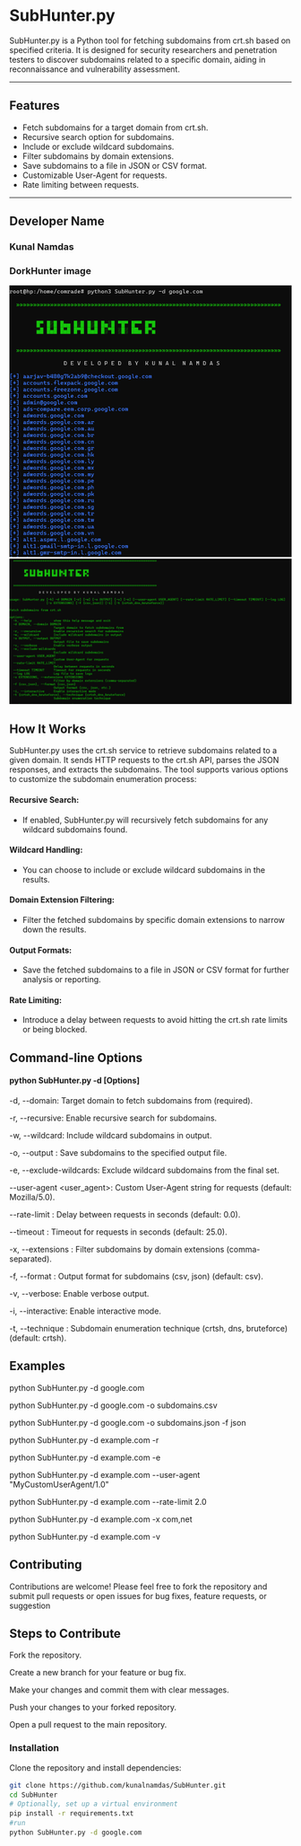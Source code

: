 # SubHunter.py

SubHunter.py is a Python tool for fetching subdomains from crt.sh based on specified criteria. 
It is designed for security researchers and penetration testers to discover subdomains related to a specific domain, aiding in reconnaissance and vulnerability assessment.


---

## Features

- Fetch subdomains for a target domain from crt.sh.
- Recursive search option for subdomains.
- Include or exclude wildcard subdomains.
- Filter subdomains by domain extensions.
- Save subdomains to a file in JSON or CSV format.
- Customizable User-Agent for requests.
- Rate limiting between requests.

---
## Developer Name

### Kunal Namdas

### DorkHunter image
![DorkHunter image](SubHunter.png)
![DorkHunter image](image.png)

## How It Works

SubHunter.py uses the crt.sh service to retrieve subdomains related to a given domain. It sends HTTP requests to the crt.sh API, parses the JSON responses, and extracts the subdomains. The tool supports various options to customize the subdomain enumeration process:

#### Recursive Search: 
- If enabled, SubHunter.py will recursively fetch subdomains for any wildcard subdomains found.

#### Wildcard Handling: 
- You can choose to include or exclude wildcard subdomains in the results.

#### Domain Extension Filtering:
- Filter the fetched subdomains by specific domain extensions to narrow down the results.

#### Output Formats: 
- Save the fetched subdomains to a file in JSON or CSV format for further analysis or reporting.

#### Rate Limiting:
- Introduce a delay between requests to avoid hitting the crt.sh rate limits or being blocked.



## Command-line Options

#### python SubHunter.py -d <domain> [Options]

-d, --domain: Target domain to fetch subdomains from (required).

-r, --recursive: Enable recursive search for subdomains.

-w, --wildcard: Include wildcard subdomains in output.

-o, --output <file>: Save subdomains to the specified output file.

-e, --exclude-wildcards: Exclude wildcard subdomains from the final set.

--user-agent <user_agent>: Custom User-Agent string for requests (default: Mozilla/5.0).

--rate-limit <seconds>: Delay between requests in seconds (default: 0.0).

--timeout <seconds>: Timeout for requests in seconds (default: 25.0).

-x, --extensions <extensions>: Filter subdomains by domain extensions (comma-separated).

-f, --format <format>: Output format for subdomains (csv, json) (default: csv).

-v, --verbose: Enable verbose output.

-i, --interactive: Enable interactive mode.

-t, --technique <technique>: Subdomain enumeration technique (crtsh, dns, bruteforce) (default: crtsh).


## Examples
python SubHunter.py -d google.com

python SubHunter.py -d google.com -o subdomains.csv

python SubHunter.py -d google.com -o subdomains.json -f json

python SubHunter.py -d example.com -r

python SubHunter.py -d example.com -e

python SubHunter.py -d example.com --user-agent "MyCustomUserAgent/1.0"

python SubHunter.py -d example.com --rate-limit 2.0

python SubHunter.py -d example.com -x com,net

python SubHunter.py -d example.com -v






## Contributing

Contributions are welcome! Please feel free to fork the repository and submit pull requests or open issues for bug fixes, feature requests, or suggestion


## Steps to Contribute

Fork the repository.

Create a new branch for your feature or bug fix.

Make your changes and commit them with clear messages.

Push your changes to your forked repository.

Open a pull request to the main repository.


### Installation

Clone the repository and install dependencies:

```bash
git clone https://github.com/kunalnamdas/SubHunter.git
cd SubHunter
# Optionally, set up a virtual environment
pip install -r requirements.txt
#run
python SubHunter.py -d google.com






